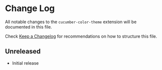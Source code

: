 # Change Log

All notable changes to the `cucumber-color-theme` extension will be documented in this file.

Check [Keep a Changelog](http://keepachangelog.com/) for recommendations on how to structure this file.

## Unreleased

- Initial release
